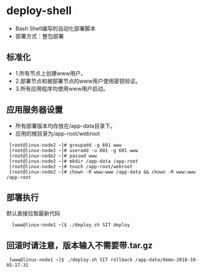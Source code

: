 # deploy-shell
- Bash Shell编写的自动化部署脚本
- 部署方式：整包部署

## 标准化

- 1.所有节点上创建www用户。
- 2.部署节点和被部署节点的www用户使用密钥验证。
- 3.所有应用程序均使用www用户启动。

## 应用服务器设置

- 所有部署版本均存放在/app-data目录下。
- 应用的根目录为/app-root/webroot

```
 [root@linux-node2 ~]# groupadd -g 601 www
 [root@linux-node2 ~]# useradd -u 601 -g 601 www
 [root@linux-node2 ~]# passwd www
 [root@linux-node2 ~]# mkdir /app-data /app-root 
 [root@linux-node2 ~]# touch /app-root/webroot
 [root@linux-node2 ~]# chown -R www:www /app-data && chown -R www:www /app-root
```

## 部署执行
  默认直接拉取最新代码
  
```
  [www@linux-node1 ~]$ ./deploy.sh SIT deploy
```

## 回滚时请注意，版本输入不需要带.tar.gz
 
 ```
  [www@linux-node1 ~]$ ./deploy.sh SIT rollback /app-data/demo-2018-10-05-17-31

 ```
